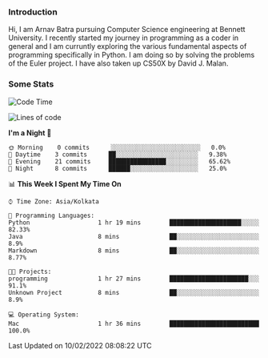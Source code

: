 ### Introduction
Hi, I am Arnav Batra pursuing Computer Science engineering at Bennett University. I recently started my journey in programming as a coder in general and I am curruntly exploring the various fundamental aspects of programming specifically in Python. 
I am doing so by solving the problems of the Euler project. 
I have also taken up CS50X by David J. Malan.

### Some Stats
<!--START_SECTION:waka-->
![Code Time](http://img.shields.io/badge/Code%20Time-13%20hrs%207%20mins-blue)

![Lines of code](https://img.shields.io/badge/From%20Hello%20World%20I%27ve%20Written-23%20Thousand%20lines%20of%20code-blue)

**I'm a Night 🦉** 

```text
🌞 Morning    0 commits      ░░░░░░░░░░░░░░░░░░░░░░░░░   0.0% 
🌆 Daytime    3 commits      ██░░░░░░░░░░░░░░░░░░░░░░░   9.38% 
🌃 Evening    21 commits     ████████████████░░░░░░░░░   65.62% 
🌙 Night      8 commits      ██████░░░░░░░░░░░░░░░░░░░   25.0%

```


📊 **This Week I Spent My Time On** 

```text
⌚︎ Time Zone: Asia/Kolkata

💬 Programming Languages: 
Python                   1 hr 19 mins        ████████████████████░░░░░   82.33% 
Java                     8 mins              ██░░░░░░░░░░░░░░░░░░░░░░░   8.9% 
Markdown                 8 mins              ██░░░░░░░░░░░░░░░░░░░░░░░   8.77%

🐱‍💻 Projects: 
programming              1 hr 27 mins        ██████████████████████░░░   91.1% 
Unknown Project          8 mins              ██░░░░░░░░░░░░░░░░░░░░░░░   8.9%

💻 Operating System: 
Mac                      1 hr 36 mins        █████████████████████████   100.0%

```


 Last Updated on 10/02/2022 08:08:22 UTC
<!--END_SECTION:waka-->
